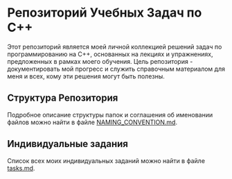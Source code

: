 # Репозиторий Учебных Задач по C++

Этот репозиторий является моей личной коллекцией решений задач по программированию на C++, основанных на лекциях и упражнениях, предложенных в рамках моего обучения. Цель репозитория - документировать мой прогресс и служить справочным материалом для меня и всех, кому эти решения могут быть полезны.

## Структура Репозитория

Подробное описание структуры папок и соглашения об именовании файлов можно найти в файле [NAMING_CONVENTION.md](NAMING_CONVENTION.md).

## Индивидуальные задания

Список всех моих индивидуальных заданий можно найти в файле [tasks.md](individual/tasks.md).
